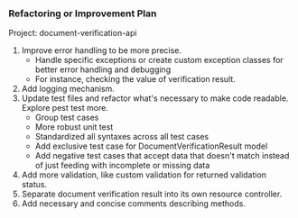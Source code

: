 ### Refactoring or Improvement Plan

Project: document-verification-api

1. Improve error handling to be more precise.
   - Handle specific exceptions or create custom exception classes for better error handling and debugging
   - For instance, checking the value of verification result.
2. Add logging mechanism.
3. Update test files and refactor what's necessary to make code readable. Explore pest test more.
   - Group test cases
   - More robust unit test
   - Standardized all syntaxes across all test cases
   - Add exclusive test case for DocumentVerificationResult model
   - Add negative test cases that accept data that doesn't match instead of just feeding with incomplete or missing data
4. Add more validation, like custom validation for returned validation status.
5. Separate document verification result into its own resource controller. 
6. Add necessary and concise comments describing methods.
